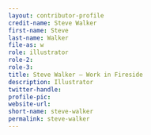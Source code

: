 ```yaml
---
layout: contributor-profile
credit-name: Steve Walker
first-name: Steve
last-name: Walker
file-as: w
role: illustrator
role-2:
role-3:
title: Steve Walker — Work in Fireside
description: Illustrator
twitter-handle:
profile-pic:
website-url:
short-name: steve-walker
permalink: steve-walker
---
```

